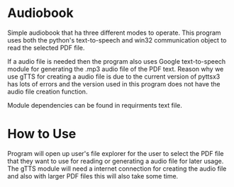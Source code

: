 # Audiobook
Simple audiobook that ha three different modes to operate. This program uses both the python's text-to-speech and win32 communication object to read the selected PDF file.

If a audio file is needed then the program also uses Google text-to-speech module for generating the .mp3 audio file of the PDF text. Reason why we use gTTS for creating a audio file is due to the current version of pyttsx3 has lots of errors and the version used in this program does not have the audio file creation function.

Module dependencies can be found in requirments text file.

# How to Use
Program will open up user's file explorer for the user to select the PDF file that they want to use for reading or generating a audio file for later usage. The gTTS module will need a internet connection for creating the audio file and also with larger PDF files this will also take some time.
